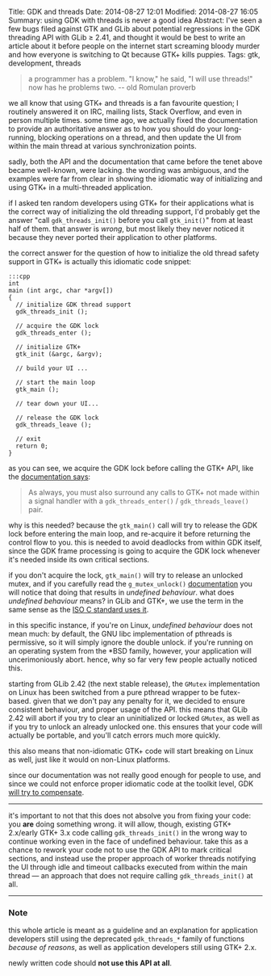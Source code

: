 Title: GDK and threads
Date: 2014-08-27 12:01
Modified: 2014-08-27 16:05
Summary: using GDK with threads is never a good idea
Abstract: I've seen a few bugs filed against GTK and GLib about potential regressions in the GDK threading API with GLib ≥ 2.41, and thought it would be best to write an article about it before people on the internet start screaming bloody murder and how everyone is switching to Qt because GTK+ kills puppies.
Tags: gtk, development, threads

> a programmer has a problem. "I know," he said, "I will use threads!"
> now has he problems two.
>		-- old Romulan proverb

we all know that using GTK+ and threads is a fan favourite question; I
routinely answered it on IRC, mailing lists, Stack Overflow, and even in
person multiple times. some time ago, we actually fixed the documentation to
provide an authoritative answer as to how you should do your long-running,
blocking operations on a thread, and then update the UI from within the main
thread at various synchronization points.

sadly, both the API and the documentation that came before the tenet above
became well-known, were lacking. the wording was ambiguous, and the examples
were far from clear in showing the idiomatic way of initializing and using
GTK+ in a multi-threaded application.

if I asked ten random developers using GTK+ for their applications what is
the correct way of initializing the old threading support, I'd probably get
the answer "call `gdk_threads_init()` before you call `gtk_init()`" from at
least half of them. that answer is _wrong_, but most likely they never
noticed it because they never ported their application to other platforms.

the correct answer for the question of how to initialize the old thread safety
support in GTK+ is actually this idiomatic code snippet:

    :::cpp
    int
    main (int argc, char *argv[])
    {
      // initialize GDK thread support
      gdk_threads_init ();

      // acquire the GDK lock
      gdk_threads_enter ();

      // initialize GTK+
      gtk_init (&argc, &argv);

      // build your UI ...

      // start the main loop
      gtk_main ();

      // tear down your UI...

      // release the GDK lock
      gdk_threads_leave ();

      // exit
      return 0;
    }

as you can see, we acquire the GDK lock before calling the GTK+ API, like
the [documentation says][gdk2-threads]:

> As always, you must also surround any calls to GTK+ not made within a
> signal handler with a `gdk_threads_enter()` / `gdk_threads_leave()` pair.

why is this needed? because the `gtk_main()` call will try to release the
GDK lock before entering the main loop, and re-acquire it before returning
the control flow to you. this is needed to avoid deadlocks from within GDK
itself, since the GDK frame processing is going to acquire the GDK lock
whenever it's needed inside its own critical sections.

if you don't acquire the lock, `gtk_main()` will try to release an unlocked
mutex, and if you carefully read the `g_mutex_unlock()` [documentation][glib-mutex]
you will notice that doing that results in *undefined behaviour*. what does
*undefined behaviour* means? in GLib and GTK+, we use the term in the same
sense as the [ISO C standard uses it][llvm-undefined].

in this specific instance, if you're on Linux, *undefined behaviour* does
not mean much: by default, the GNU libc implementation of pthreads is
permissive, so it will simply ignore the double unlock. if you're running on
an operating system from the \*BSD family, however, your application will
uncerimoniously abort. hence, why so far very few people actually noticed
this.

starting from GLib 2.42 (the next stable release), the `GMutex`
implementation on Linux has been switched from a pure pthread wrapper to be
futex-based. given that we don't pay any penalty for it, we decided to ensure
consistent behaviour, and proper usage of the API. this means that GLib 2.42
will abort if you try to clear an uninitialized or locked `GMutex`, as well
as if you try to unlock an already unlocked one. this ensures that your code
will actually be portable, and you'll catch errors much more quickly.

this also means that non-idiomatic GTK+ code will start breaking on Linux as
well, just like it would on non-Linux platforms.

since our documentation was not really good enough for people to use, and
since we could not enforce proper idiomatic code at the toolkit level, GDK
[will try to compensate][gdk-threads-init-bug].

- - -

it's important to not that this does not absolve you from fixing your code:
you **are** doing something wrong. it will allow, though, existing GTK+
2.x/early GTK+ 3.x code calling `gdk_threads_init()` in the wrong way to
continue working even in the face of undefined behaviour. take this as a
chance to rework your code not to use the GDK API to mark critical sections,
and instead use the proper approach of worker threads notifying the UI
through idle and timeout callbacks executed from within the main thread — an
approach that does not require calling `gdk_threads_init()` at all.

- - -

### Note ###

this whole article is meant as a guideline and an explanation for
application developers still using the deprecated `gdk_threads_*` family of
functions *because of reasons*, as well as application developers still using
GTK+ 2.x.

newly written code should **not use this API at all**.

[gdk2-threads]: https://developer.gnome.org/gdk2/2.24/gdk2-Threads.html
[glib-mutex]: https://developer.gnome.org/glib/stable/glib-Threads.html#g-mutex-unlock
[gdk-threads-init-bug]: https://bugzilla.gnome.org/show_bug.cgi?id=735428#c11
[llvm-undefined]: http://blog.llvm.org/2011/05/what-every-c-programmer-should-know.html
